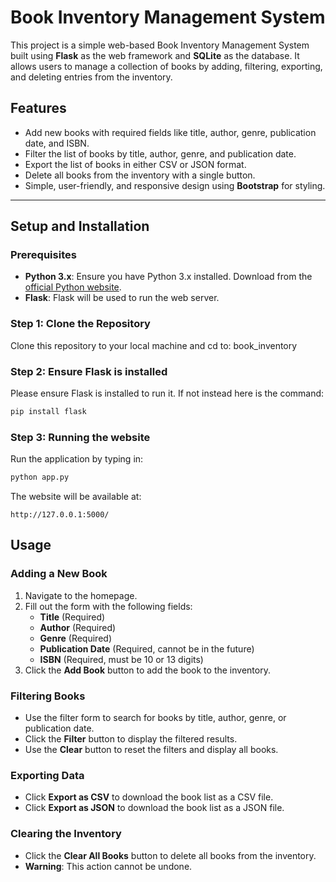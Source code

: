 # Book Inventory Management System

This project is a simple web-based Book Inventory Management System built using **Flask** as the web framework and **SQLite** as the database. It allows users to manage a collection of books by adding, filtering, exporting, and deleting entries from the inventory.

## Features
- Add new books with required fields like title, author, genre, publication date, and ISBN.
- Filter the list of books by title, author, genre, and publication date.
- Export the list of books in either CSV or JSON format.
- Delete all books from the inventory with a single button.
- Simple, user-friendly, and responsive design using **Bootstrap** for styling.

---

## Setup and Installation

### Prerequisites
- **Python 3.x**: Ensure you have Python 3.x installed. Download from the [official Python website](https://www.python.org/downloads/).
- **Flask**: Flask will be used to run the web server.

### Step 1: Clone the Repository
Clone this repository to your local machine and cd to: book_inventory

### Step 2: Ensure Flask is installed 
Please ensure Flask is installed to run it. If not instead here is the command:
```bash 
pip install flask
```
### Step 3: Running the website
Run the application by typing in:
```Python
python app.py
``` 
The website will be available at: 
```arduino
http://127.0.0.1:5000/
```

## Usage

### Adding a New Book
1. Navigate to the homepage.
2. Fill out the form with the following fields:
   - **Title** (Required)
   - **Author** (Required)
   - **Genre** (Required)
   - **Publication Date** (Required, cannot be in the future)
   - **ISBN** (Required, must be 10 or 13 digits)
3. Click the **Add Book** button to add the book to the inventory.

### Filtering Books
- Use the filter form to search for books by title, author, genre, or publication date.
- Click the **Filter** button to display the filtered results.
- Use the **Clear** button to reset the filters and display all books.

### Exporting Data
- Click **Export as CSV** to download the book list as a CSV file.
- Click **Export as JSON** to download the book list as a JSON file.

### Clearing the Inventory
- Click the **Clear All Books** button to delete all books from the inventory. 
- **Warning**: This action cannot be undone.

